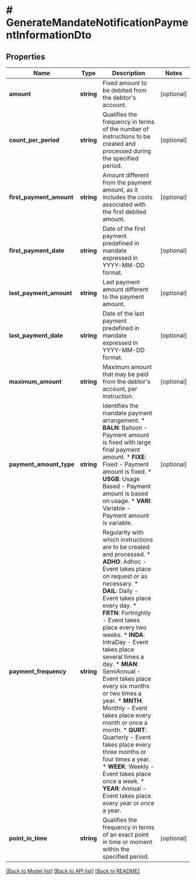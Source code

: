 # # GenerateMandateNotificationPaymentInformationDto

## Properties

Name | Type | Description | Notes
------------ | ------------- | ------------- | -------------
**amount** | **string** | Fixed amount to be debited from the debtor&#39;s account. | [optional]
**count_per_period** | **string** | Qualifies the frequency in terms of the number of instructions to be created and processed during the specified period. | [optional]
**first_payment_amount** | **string** | Amount different from the payment amount, as it includes the costs associated with the first debited amount. | [optional]
**first_payment_date** | **string** | Date of the first payment predefined in mandate expressed in YYYY-MM-DD format. | [optional]
**last_payment_amount** | **string** | Last payment amount different to the payment amount. | [optional]
**last_payment_date** | **string** | Date of the last payment predefined in mandate expressed in YYYY-MM-DD format. | [optional]
**maximum_amount** | **string** | Maximum amount that may be paid from the debtor&#39;s account, per instruction. | [optional]
**payment_amount_type** | **string** | Identifies the mandate payment arrangement. * **BALN**: Balloon - Payment amount is fixed with large final payment amount. * **FIXE**: Fixed - Payment amount is fixed. * **USGB**: Usage Based - Payment amount is based on usage. * **VARI**: Variable - Payment amount is variable. | [optional]
**payment_frequency** | **string** | Regularity with which instructions are to be created and processed. * **ADHO**: Adhoc - Event takes place on request or as necessary. * **DAIL**: Daily - Event takes place every day. * **FRTN**: Fortnightly - Event takes place every two weeks. * **INDA**: IntraDay - Event takes place several times a day. * **MIAN**: SemiAnnual - Event takes place every six months or two times a year. * **MNTH**: Monthly - Event takes place every month or once a month. * **QURT**: Quarterly - Event takes place every three months or four times a year. * **WEEK**: Weekly - Event takes place once a week. * **YEAR**: Annual - Event takes place every year or once a year. |
**point_in_time** | **string** | Qualifies the frequency in terms of an exact point in time or moment within the specified period. | [optional]

[[Back to Model list]](../../README.md#models) [[Back to API list]](../../README.md#endpoints) [[Back to README]](../../README.md)
